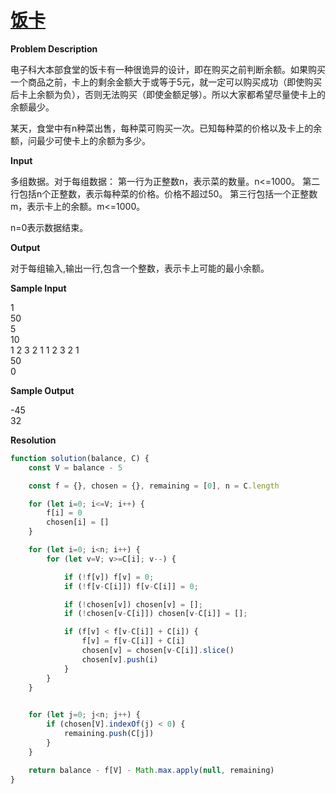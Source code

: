 # [饭卡](http://acm.hdu.edu.cn/showproblem.php?pid=2546)

**Problem Description**

电子科大本部食堂的饭卡有一种很诡异的设计，即在购买之前判断余额。如果购买一个商品之前，卡上的剩余金额大于或等于5元，就一定可以购买成功（即使购买后卡上余额为负），否则无法购买（即使金额足够）。所以大家都希望尽量使卡上的余额最少。

某天，食堂中有n种菜出售，每种菜可购买一次。已知每种菜的价格以及卡上的余额，问最少可使卡上的余额为多少。

**Input**

多组数据。对于每组数据：
第一行为正整数n，表示菜的数量。n<=1000。
第二行包括n个正整数，表示每种菜的价格。价格不超过50。
第三行包括一个正整数m，表示卡上的余额。m<=1000。

n=0表示数据结束。

**Output**

对于每组输入,输出一行,包含一个整数，表示卡上可能的最小余额。 

**Sample Input**

1<br>
50<br>
5<br>
10<br>
1 2 3 2 1 1 2 3 2 1<br>
50<br>
0

**Sample Output**

-45<br>
32<br>

**Resolution**

```javascript
function solution(balance, C) {
    const V = balance - 5

    const f = {}, chosen = {}, remaining = [0], n = C.length

    for (let i=0; i<=V; i++) {
        f[i] = 0
        chosen[i] = []
    }

    for (let i=0; i<n; i++) {
        for (let v=V; v>=C[i]; v--) {

            if (!f[v]) f[v] = 0;
            if (!f[v-C[i]]) f[v-C[i]] = 0;

            if (!chosen[v]) chosen[v] = [];
            if (!chosen[v-C[i]]) chosen[v-C[i]] = [];

            if (f[v] < f[v-C[i]] + C[i]) {
                f[v] = f[v-C[i]] + C[i]
                chosen[v] = chosen[v-C[i]].slice()
                chosen[v].push(i)
            }
        }
    }

    
    for (let j=0; j<n; j++) {
        if (chosen[V].indexOf(j) < 0) {
            remaining.push(C[j])
        }
    }

    return balance - f[V] - Math.max.apply(null, remaining)
}
```